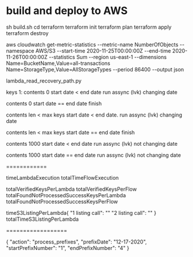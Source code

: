 # build and deploy to AWS

sh build.sh
cd terraform
terraform init
terraform plan
terraform apply
terraform destroy


aws cloudwatch get-metric-statistics --metric-name NumberOfObjects --namespace AWS/S3 --start-time 2020-11-25T00:00:00Z --end-time 2020-11-26T00:00:00Z --statistics Sum --region us-east-1 --dimensions Name=BucketName,Value=all-transactions Name=StorageType,Value=AllStorageTypes --period 86400 --output json

lambda_read_recovery_path.py

keys 1:
contents 0
start date < end date    run assync (lvk) changing date

contents 0
start date == end date   finish

contents len < max keys
start date < end date.   run assync (lvk) changing date

contents len < max keys
start date == end date   finish

contents 1000
start date < end date    run assync (lvk) not changing date

contents 1000
start date == end date   run assync (lvk) not changing date



============

timeLambdaExecution
totalTimeFlowExecution

totalVerifiedKeysPerLambda
totalVerifiedKeysPerFlow
totalFoundNotProcessedSuccessKeysPerLambda
totalFoundNotProcessedSuccessKeysPerFlow

timeS3ListingPerLambda{
	"1 listing call": ""
	"2 listing call": ""
}
totalTimeS3ListingPerLambda


==================


{
  "action": "process_prefixes",
  "prefixDate": "12-17-2020",
  "startPrefixNumber": "1",
  "endPrefixNumber": "4"
}